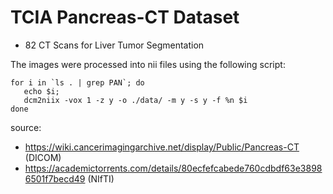 # TCIA Pancreas-CT Dataset
* 82 CT Scans for Liver Tumor Segmentation

The images were processed into nii files using the following script:
```
for i in `ls . | grep PAN`; do 
   echo $i; 
   dcm2niix -vox 1 -z y -o ./data/ -m y -s y -f %n $i
done
```

source:
* https://wiki.cancerimagingarchive.net/display/Public/Pancreas-CT (DICOM)
* https://academictorrents.com/details/80ecfefcabede760cdbdf63e38986501f7becd49 (NIfTI)
